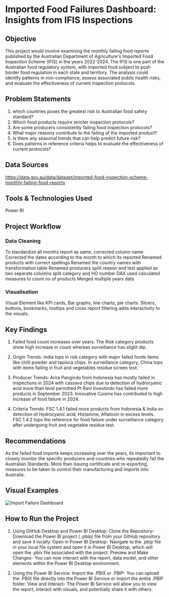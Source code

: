 # Imported Food Failures Dashboard: Insights from IFIS Inspections

## Objective

This project would involve examining the monthly failing food reports published by the Australian Department of Agriculture's Imported Food Inspection Scheme (IFIS) in the years 2022-2024. The IFIS is one part of the Australian food regulatory system, with imported food subject to post-border food regulation in each state and territory. The analysis could identify patterns in non-compliance, assess associated public health risks, and evaluate the effectiveness of current inspection protocols. 

## Problem Statements

1. which countries poses the greatest risk to Australian food safety standard?
2. Which food products require stricter inspection protocols?
3. Are some producers consistently failing food inspection protocols?
4. What major reasons contribute to the failing of the imported product?
5. Is there any seasonal trends that can help predict future risk?
6. Does patterns in reference criteria helps to evaluate the effectiveness of current protocols?


## Data Sources
https://data.gov.au/data/dataset/imported-food-inspection-scheme-monthly-failing-food-reports


## Tools & Technologies Used
Power BI


## Project Workflow

### Data Cleaning
To standardize all months report as same, corrected column name
Corrected the dates according to the month to which its reported
Renamed products with correct spellings
Renamed the country names with transformation table
Renamed producers
spilit reason and test applied as two seperate columns
split category and HO number
DAX used calculated measures to count no of products
Merged multiple years data
 
### Visualisation
 Visual Element like KPI cards, Bar graphs, line charts, pie charts. 
 Slicers, buttons, bookmarks, tooltips and cross report filtering adds interactivity to the visuals.

## Key Findings

1. Failed food count increases over years. The Risk category products show high increase in count whereas surveillance has slight dip.

2. Origin Trends: India tops in risk category with major failed foods items like chilli powder and tapioca chips. In surveillance category, China tops with items failing in fruit and vegetables residue screen test.

3. Producer Trends: Arira Pangindo from Indonesia has mostly failed in inspections in 2024 with cassava chips due to detection of hydrocyanic acid more than level permitted.Pt Rani Investindo has failed more products in September 2023. Innovative Cuisine has contributed to high increase of food failure in 2024.

4. Criteria Trends: FSC 1.4.1 failed more products from Indonesia & India on detection of Hydrocyanic acid, Histamine, Aflatoxin in excess levels. FSC 1.4.2 tops the reference for food failure under surveillance category after undergoing fruit and vegetable residue test.

## Recommendations

As the failed food imports keeps increasing over the years, its important to closely monitor the specific producers and countries who repeatedly fail the Australian Standards. More than issuing certificate and re-exporting, measures to be taken to control their manufacturing and imports into Australia.

## Visual Examples
![Import Failure Dashboard](https://github.com/user-attachments/assets/751cbfc8-a097-4ec1-9e49-46c67d281c05)


## How to Run the Project

1. Using GitHub Desktop and Power BI Desktop: Clone the Repository- Download the Power BI project ( .pbip) file from your GitHub repository and save it locally. Open in Power BI Desktop- Navigate to the .pbip file in your local file system and open it in Power BI Desktop, which will open the .pbix file associated with the project. Preview and Make Changes- You can now interact with the report, data model, and other elements within the Power BI Desktop environment.

2. Using the Power BI Service: Import the .PBIX or .PBIP- You can upload the .PBIX file directly into the Power BI Service or import the entire .PBIP folder. View and Interact- The Power BI Service will allow you to view the report, interact with visuals, and potentially share it with others.
